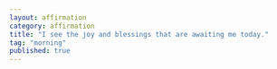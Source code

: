 ```yaml
---
layout: affirmation  
category: affirmation  
title: "I see the joy and blessings that are awaiting me today."  
tag: "morning"
published: true
---
```


